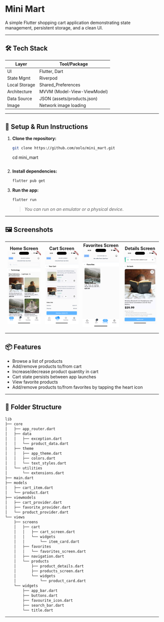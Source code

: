 # Mini Mart

A simple Flutter shopping cart application demonstrating state management, persistent storage, and a clean UI.

---

## 🛠️ Tech Stack

| Layer        | Tool/Package                      |
|--------------|-----------------------------------|
| UI           | Flutter, Dart                     |
| State Mgmt   | Riverpod                          |
| Local Storage| Shared_Preferences                |
| Architecture | MVVM (Model-View-ViewModel)       |
| Data Source  | JSON (assets/products.json)       |
| Image        | Network image loading             |

---

## 🚀 Setup & Run Instructions

1. **Clone the repository:**
   ```bash
   git clone https://github.com/oolo/mini_mart.git
   ```
   cd mini_mart
   ```

2. **Install dependencies:**
   ```bash
   flutter pub get
   ```

3. **Run the app:**
   ```bash
   flutter run
   ```

   > _You can run on an emulator or a physical device._

---

## 🖼 Screenshots

| Home Screen <br> <img src="screenshots/home.png" width="200"/> | Cart Screen <br> <img src="screenshots/cart.png" width="200"/> | Favorites Screen <br> <img src="screenshots/favorites.png" width="200"/> | Details Screen <br> <img src="screenshots/details.png" width="200"/> |
|:--------------------------------------------------------------:|:---------------------------------------------------------------:|:---------------------------------------------------------------------:|:-------------------------------------------------------------------:|

---

## 📦 Features

- Browse a list of products
- Add/remove products to/from cart
- Increase/decrease product quantity in cart
- Cart state persists between app launches
- View favorite products
- Add/remove products to/from favorites by tapping the heart icon

---

## 📄 Folder Structure
```
lib
├── core
│   ├── app_router.dart
│   ├── data
│   │   ├── exception.dart
│   │   └── product_data.dart
│   ├── theme
│   │   ├── app_theme.dart
│   │   ├── colors.dart
│   │   └── text_styles.dart
│   └── utilities
│       └── extensions.dart
├── main.dart
├── models
│   ├── cart_item.dart
│   └── product.dart
├── viewmodels
│   ├── cart_provider.dart
│   ├── favorite_provider.dart
│   └── product_provider.dart
└── views
    ├── screens
    │   ├── cart
    │   │   ├── cart_screen.dart
    │   │   └── widgets
    │   │       └── item_card.dart
    │   ├── favorites
    │   │   └── favorites_screen.dart
    │   ├── navigation.dart
    │   └── products
    │       ├── product_details.dart
    │       ├── products_screen.dart
    │       └── widgets
    │           └── product_card.dart
    └── widgets
        ├── app_bar.dart
        ├── buttons.dart
        ├── favourite_icon.dart
        ├── search_bar.dart
        └── title.dart

```
---




